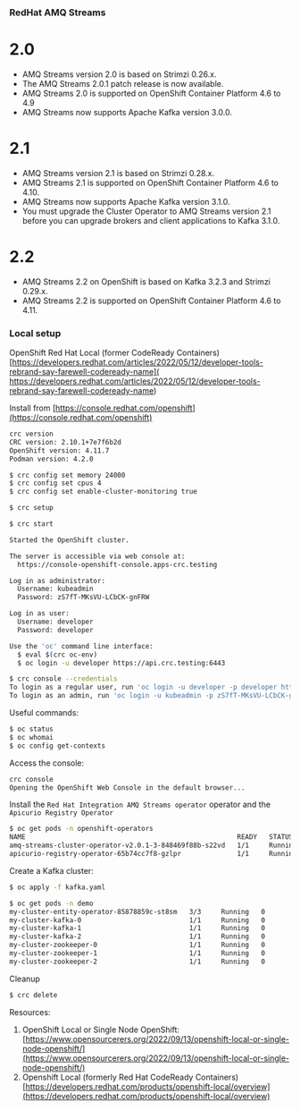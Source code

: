 ### RedHat AMQ Streams

# 2.0
- AMQ Streams version 2.0 is based on Strimzi 0.26.x.
- The AMQ Streams 2.0.1 patch release is now available.
- AMQ Streams 2.0 is supported on OpenShift Container Platform 4.6 to 4.9
- AMQ Streams now supports Apache Kafka version 3.0.0.

# 2.1
- AMQ Streams version 2.1 is based on Strimzi 0.28.x.
- AMQ Streams 2.1 is supported on OpenShift Container Platform 4.6 to 4.10.
- AMQ Streams now supports Apache Kafka version 3.1.0.
- You must upgrade the Cluster Operator to AMQ Streams version 2.1 before you can upgrade brokers and client applications to Kafka 3.1.0.

# 2.2
- AMQ Streams 2.2 on OpenShift is based on Kafka 3.2.3 and Strimzi 0.29.x.
- AMQ Streams 2.2 is supported on OpenShift Container Platform 4.6 to 4.11.


### Local setup

OpenShift Red Hat Local (former CodeReady Containers) [https://developers.redhat.com/articles/2022/05/12/developer-tools-rebrand-say-farewell-codeready-name](
https://developers.redhat.com/articles/2022/05/12/developer-tools-rebrand-say-farewell-codeready-name)

Install from [https://console.redhat.com/openshift](https://console.redhat.com/openshift)

```bash
crc version
CRC version: 2.10.1+7e7f6b2d
OpenShift version: 4.11.7
Podman version: 4.2.0
```

```bash
$ crc config set memory 24000
$ crc config set cpus 4
$ crc config set enable-cluster-monitoring true 
```

```bash
$ crc setup
```

```bash
$ crc start

Started the OpenShift cluster.

The server is accessible via web console at:
  https://console-openshift-console.apps-crc.testing

Log in as administrator:
  Username: kubeadmin
  Password: zS7fT-MKsVU-LCbCK-gnFRW

Log in as user:
  Username: developer
  Password: developer

Use the 'oc' command line interface:
  $ eval $(crc oc-env)
  $ oc login -u developer https://api.crc.testing:6443
```

```bash
$ crc console --credentials
To login as a regular user, run 'oc login -u developer -p developer https://api.crc.testing:6443'.
To login as an admin, run 'oc login -u kubeadmin -p zS7fT-MKsVU-LCbCK-gnFRW https://api.crc.testing:6443'
```

Useful commands:
```bash
$ oc status
$ oc whomai
$ oc config get-contexts
```

Access the console:

```bash
crc console
Opening the OpenShift Web Console in the default browser...
```

Install the `Red Hat Integration AMQ Streams operator` operator and the `Apicurio Registry Operator`

```bash
$ oc get pods -n openshift-operators
NAME                                                     READY   STATUS    RESTARTS   AGE
amq-streams-cluster-operator-v2.0.1-3-848469f88b-s22vd   1/1     Running   1          5d8h
apicurio-registry-operator-65b74cc7f8-gzlpr              1/1     Running   1          3m38s
```

Create a Kafka cluster:

```bash
$ oc apply -f kafka.yaml
```

```bash
$ oc get pods -n demo
my-cluster-entity-operator-85878859c-st8sm   3/3     Running   0          104s
my-cluster-kafka-0                           1/1     Running   0          2m34s
my-cluster-kafka-1                           1/1     Running   0          2m34s
my-cluster-kafka-2                           1/1     Running   0          2m33s
my-cluster-zookeeper-0                       1/1     Running   0          4m10s
my-cluster-zookeeper-1                       1/1     Running   0          4m10s
my-cluster-zookeeper-2                       1/1     Running   0          4m10s
```


Cleanup
```bash
$ crc delete
```


Resources:

1. OpenShift Local or Single Node OpenShift: [https://www.opensourcerers.org/2022/09/13/openshift-local-or-single-node-openshift/](https://www.opensourcerers.org/2022/09/13/openshift-local-or-single-node-openshift/)
2. Openshift Local (formerly Red Hat CodeReady Containers) [https://developers.redhat.com/products/openshift-local/overview](https://developers.redhat.com/products/openshift-local/overview)